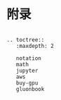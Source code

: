 # 附录

```eval_rst

.. toctree::
   :maxdepth: 2

   notation
   math
   jupyter
   aws
   buy-gpu
   gluonbook
```
